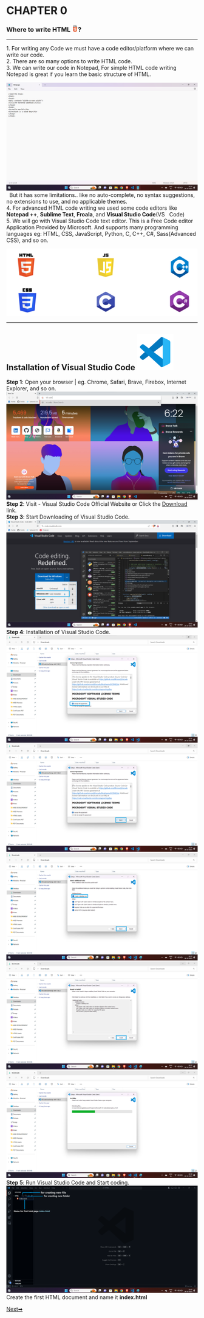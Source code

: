 # CHAPTER 0
### Where to write HTML <img src="https://github.com/Ninja-Vikash/Assets/blob/main/HTML%20Assets/htmlLogo.png" height="16px"/>?
<hr>
1. For writing any Code we must have a code editor/platform where we can write our code.<br>
2. There are so many options to write HTML code.<br>
3. We can write our code in Notepad, For simple HTML code writing Notepad is great if you learn the basic structure of HTML.

![notepad](https://github.com/Ninja-Vikash/Assets/blob/main/HTML%20Assets/notepad-view.png) <br>
&nbsp; But it has some limitations.. like no auto-complete, no syntax suggestions, no extensions to use, and no applicable themes.<br>
4. For advanced HTML code writing we used some code editors like **Notepad ++**, **Sublime Text**, **Froala**, and **Visual Studio Code**(VS &nbsp; Code)<br>
5. We will go with Visual Studio Code text editor. This is a Free Code editor Application Provided by Microsoft. And supports many programming languages eg: HTML, CSS, JavaScript, Python, C, C++, C#, Sass(Advanced CSS), and so on.

![Supported Languages](https://github.com/Ninja-Vikash/Assets/blob/main/HTML%20Assets/Supported%20Languages.png)
<hr>

## Installation of Visual Studio Code <img src="https://github.com/Ninja-Vikash/Assets/blob/main/HTML%20Assets/vs%20code.png" heigth="20px"/><br>
**Step 1**: Open your browser | eg. Chrome, Safari, Brave, Firebox, Internet Explorer, and so on.<br>
![browser window](https://github.com/Ninja-Vikash/Assets/blob/main/HTML%20Assets/browser%20window.png) <br>
**Step 2**: Visit - Visual Studio Code Official Website or Click the <a href="https://code.visualstudio.com/" target="_blank">Download</a> link.<br>
**Step 3**: Start Downloading of Visual Studio Code.
![start download](https://github.com/Ninja-Vikash/Assets/blob/main/HTML%20Assets/Setup.png) <br>
**Step 4**: Installation of Visual Studio Code.
![Process1](https://github.com/Ninja-Vikash/Assets/blob/main/HTML%20Assets/Installing-option.png) <br>
![Process2](https://github.com/Ninja-Vikash/Assets/blob/main/HTML%20Assets/Installing-option1.png) <br>
![Process3](https://github.com/Ninja-Vikash/Assets/blob/main/HTML%20Assets/Installing-option2.png) <br>
![Process4](https://github.com/Ninja-Vikash/Assets/blob/main/HTML%20Assets/Installing-option3.png) <br>
![Process5](https://github.com/Ninja-Vikash/Assets/blob/main/HTML%20Assets/Installing-option4.png) <br>
**Step 5**: Run Visual Studio Code and Start coding.
![first appearance](https://github.com/Ninja-Vikash/Assets/blob/main/HTML%20Assets/first%20apperance.png)
Create the first HTML document and name it **index.html**

<p>
  <a href="https://github.com/Ninja-Vikash/HTML/tree/main/CHAPTER%201%20-%20HTML%20Introduction">Next➡</a>
</p>
